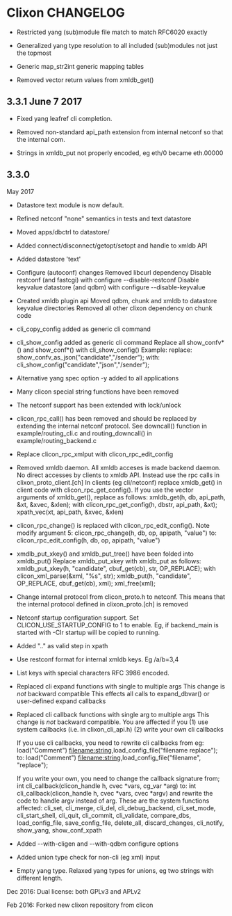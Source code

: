 # Clixon CHANGELOG
	
- Restricted yang (sub)module file match to match RFC6020 exactly

- Generalized yang type resolution to all included (sub)modules not just the topmost

- Generic map_str2int generic mapping tables

- Removed vector return values from xmldb_get()
	
## 3.3.1 June 7 2017

- Fixed yang leafref cli completion.

- Removed non-standard api_path extension from internal netconf so that the internal com.

- Strings in xmldb_put not properly encoded, eg eth/0 became eth.00000
	
## 3.3.0

May 2017	
	
- Datastore text module is now default.

- Refined netconf "none" semantics in tests and text datastore

- Moved apps/dbctrl to datastore/

- Added connect/disconnect/getopt/setopt and handle to xmldb API

- Added datastore 'text'

- Configure (autoconf) changes
  Removed libcurl dependency
  Disable restconf (and fastcgi) with configure --disable-restconf
  Disable keyvalue datastore (and qdbm) with configure --disable-keyvalue

- Created xmldb plugin api
  Moved qdbm, chunk and  xmldb to datastore keyvalue directories
  Removed all other clixon dependency on chunk code
	
- cli_copy_config added as generic cli command
- cli_show_config added as generic cli command
  Replace all show_confv*() and show_conf*() with cli_show_config()
  Example: replace:
     show_confv_as_json("candidate","/sender");
  with:
     cli_show_config("candidate","json","/sender");
- Alternative yang spec option -y added to all applications
- Many clicon special string functions have been removed
- The netconf support has been extended with lock/unlock
- clicon_rpc_call() has been removed and should be replaced by extending the
  internal netconf protocol. 
  See downcall() function in example/routing_cli.c and 
  routing_downcall() in example/routing_backend.c
- Replace clicon_rpc_xmlput with clicon_rpc_edit_config
- Removed xmldb daemon. All xmldb acceses is made backend daemon. 
  No direct accesses by clients to xmldb API.
  Instead use the rpc calls in clixon_proto_client.[ch]
  In clients (eg cli/netconf) replace xmldb_get() in client code with 
  clicon_rpc_get_config().
  If you use the vector arguments of xmldb_get(), replace as follows:
    xmldb_get(h, db, api_path, &xt, &xvec, &xlen);
  with
    clicon_rpc_get_config(h, dbstr, api_path, &xt);
    xpath_vec(xt, api_path, &xvec, &xlen)

- clicon_rpc_change() is replaced with clicon_rpc_edit_config().
  Note modify argument 5:
     clicon_rpc_change(h, db, op, apipath, "value") 
  to:
     clicon_rpc_edit_config(h, db, op, apipath, "<config>value</config>") 

- xmdlb_put_xkey() and xmldb_put_tree() have been folded into xmldb_put()
  Replace xmldb_put_xkey with xmldb_put as follows:
     xmldb_put_xkey(h, "candidate", cbuf_get(cb), str, OP_REPLACE);
  with
     clicon_xml_parse(&xml, "<config>%s</config>", str);
     xmldb_put(h, "candidate", OP_REPLACE, cbuf_get(cb), xml);
     xml_free(xml);

- Change internal protocol from clicon_proto.h to netconf.
  This means that the internal protocol defined in clixon_proto.[ch] is removed

- Netconf startup configuration support. Set CLICON_USE_STARTUP_CONFIG to 1 to
  enable. Eg, if backend_main is started with -CIr startup will be copied to
  running.

- Added ".." as valid step in xpath

- Use restconf format for internal xmldb keys. Eg /a/b=3,4

- List keys with special characters RFC 3986 encoded.	

- Replaced cli expand functions with single to multiple args
  This change is _not_ backward compatible
  This effects all calls to expand_dbvar() or user-defined
  expand callbacks

- Replaced cli callback functions with single arg to multiple args
  This change is _not_ backward compatible.
  You are affected if you 
  (1) use system callbacks (i.e. in clixon_cli_api.h)
  (2) write your own cli callbacks

  If you use cli callbacks, you need to rewrite cli callbacks from eg:
     load("Comment") <filename:string>,load_config_file("filename replace");
  to:
     load("Comment") <filename:string>,load_config_file("filename", "replace");

  If you write your own, you need to change the callback signature from;
    int cli_callback(clicon_handle h, cvec *vars, cg_var *arg)
  to:
    int cli_callback(clicon_handle h, cvec *vars, cvec *argv)
  and rewrite the code to handle argv instead of arg.
  These are the system functions affected:
  cli_set, cli_merge, cli_del, cli_debug_backend, cli_set_mode, 
  cli_start_shell, cli_quit, cli_commit, cli_validate, compare_dbs, 
  load_config_file, save_config_file, delete_all, discard_changes, cli_notify,
  show_yang, show_conf_xpath

- Added --with-cligen and --with-qdbm configure options
- Added union type check for non-cli (eg xml) input 
- Empty yang type. Relaxed yang types for unions, eg two strings with different length.
	
Dec 2016: Dual license: both GPLv3 and APLv2
	
Feb 2016: Forked new clixon repository from clicon

